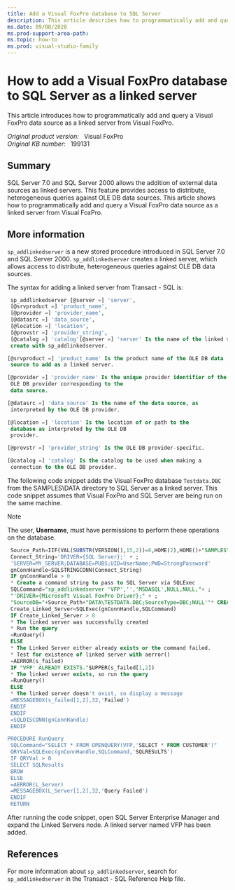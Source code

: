 ```yaml
---
title: Add a Visual FoxPro database to SQL Server
description: This article describes how to programmatically add and query a Visual FoxPro data source as a linked server from Visual FoxPro.
ms.date: 09/08/2020
ms.prod-support-area-path: 
ms.topic: how-to
ms.prod: visual-studio-family
---
```

# How to add a Visual FoxPro database to SQL Server as a linked server

This article introduces how to programmatically add and query a Visual FoxPro data source as a linked server from Visual FoxPro.

_Original product version:_ &nbsp; Visual FoxPro  
_Original KB number:_ &nbsp; 199131

## Summary

SQL Server 7.0 and SQL Server 2000 allows the addition of external data sources as linked servers. This feature provides access to distribute, heterogeneous queries against OLE DB data sources. This article shows how to programmatically add and query a Visual FoxPro data source as a linked server from Visual FoxPro.

## More information

`sp_addlinkedserver` is a new stored procedure introduced in SQL Server 7.0 and SQL Server 2000. `sp_addlinkedserver` creates a linked server, which allows access to distribute, heterogeneous queries against OLE DB data sources.

The syntax for adding a linked server from Transact - SQL is:

```sql
 sp_addlinkedserver [@server =] 'server',
 [@srvproduct =] 'product_name',
 [@provider =] 'provider_name',
 [@datasrc =] 'data_source',
 [@location =] 'location',
 [@provstr =] 'provider_string',
 [@catalog =] 'catalog'[@server =] 'server' Is the name of the linked server to
 create with sp_addlinkedserver.

[@srvproduct =] 'product_name' Is the product name of the OLE DB data
 source to add as a linked server.

[@provider =] 'provider_name' Is the unique provider identifier of the
 OLE DB provider corresponding to the
 data source.

[@datasrc =] 'data_source' Is the name of the data source, as
 interpreted by the OLE DB provider.

[@location =] 'location' Is the location of or path to the
 database as interpreted by the OLE DB
 provider.

[@provstr =] 'provider_string' Is the OLE DB provider-specific.

[@catalog =] 'catalog' Is the catalog to be used when making a
 connection to the OLE DB provider.
```

The following code snippet adds the Visual FoxPro database `Testdata.DBC` from the SAMPLES\DATA directory to SQL Server as a linked server. This code snippet assumes that Visual FoxPro and SQL Server are being run on the same machine.

> [!NOTE]
> The user, **Username**, must have permissions to perform these operations on the database.

```sql
 Source_Path=IIF(VAL(SUBSTR(VERSION(),15,2))=6,HOME(2),HOME()+"SAMPLES\")
 Connect_String='DRIVER={SQL Server};' + ;
 'SERVER=MY_SERVER;DATABASE=PUBS;UID=UserName;PWD=StrongPassword'
 gnConnHandle=SQLSTRINGCONN(Connect_String)
 IF gnConnHandle > 0
 * Create a command string to pass to SQL Server via SQLExec
 SQLCommand="sp_addlinkedserver 'VFP','','MSDASQL',NULL,NULL,"+ ;
 "'DRIVER={Microsoft Visual FoxPro Driver};" + ;
 "SourceDB="+Source_Path+"DATA\TESTDATA.DBC;SourceType=DBC;NULL'"* CREATE the LINKED Server"
 Create_Linked_Server=SQLExec(gnConnHandle,SQLCommand)
 IF Create_Linked_Server > 0
 * The linked server was successfully created
 * Run the query
 =RunQuery()
 ELSE
 * The Linked Server either already exists or the command failed.
 * Test for existence of linked server with aerror()
 =AERROR(s_failed)
 IF "VFP' ALREADY EXISTS."$UPPER(s_failed[1,2])
 * The linked server exists, so run the query
 =RunQuery()
 ELSE
 * The linked server doesn't exist, so display a message
 =MESSAGEBOX(s_failed[1,2],32,'Failed')
 ENDIF
 ENDIF
 =SQLDISCONN(gnConnHandle)
 ENDIF

PROCEDURE RunQuery
 SQLCommand="SELECT * FROM OPENQUERY(VFP,'SELECT * FROM CUSTOMER')"
 QRYVal=SQLExec(gnConnHandle,SQLCommand,'SQLRESULTS')
 IF QRYVal > 0
 SELECT SQLResults
 BROW
 ELSE
 =AERROR(L_Server)
 =MESSAGEBOX(L_Server[1,2],32,'Query Failed')
 ENDIF
 RETURN
```

After running the code snippet, open SQL Server Enterprise Manager and expand the Linked Servers node. A linked server named VFP has been added.

## References

For more information about `sp_addlinkedserver`, search for `sp_addlinkedserver` in the Transact - SQL Reference Help file.
